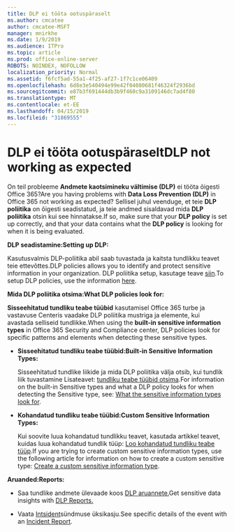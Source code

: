 ```yaml
---
title: DLP ei tööta ootuspäraselt
ms.author: cmcatee
author: cmcatee-MSFT
manager: mnirkhe
ms.date: 1/9/2019
ms.audience: ITPro
ms.topic: article
ms.prod: office-online-server
ROBOTS: NOINDEX, NOFOLLOW
localization_priority: Normal
ms.assetid: f6fcf5ad-55a1-4f25-af27-1f7c1ce06409
ms.openlocfilehash: 6d8e3e540494e99e42f04080681f46324f2936bd
ms.sourcegitcommit: e87b3f691444db3b9f460c9a3109146dc7ad4f80
ms.translationtype: MT
ms.contentlocale: et-EE
ms.lasthandoff: 04/15/2019
ms.locfileid: "31869555"
---
```

# <a name="dlp-not-working-as-expected"></a><span data-ttu-id="9247e-102">DLP ei tööta ootuspäraselt</span><span class="sxs-lookup"><span data-stu-id="9247e-102">DLP not working as expected</span></span>


<span data-ttu-id="9247e-103">On teil probleeme **Andmete kaotsimineku vältimise (DLP)** ei tööta õigesti Office 365?</span><span class="sxs-lookup"><span data-stu-id="9247e-103">Are you having problems with **Data Loss Prevention (DLP)** in Office 365 not working as expected?</span></span> <span data-ttu-id="9247e-104">Sellisel juhul veenduge, et teie **DLP poliitika** on õigesti seadistatud, ja teie andmed sisaldavad mida **DLP poliitika** otsin kui see hinnatakse.</span><span class="sxs-lookup"><span data-stu-id="9247e-104">If so, make sure that your **DLP policy** is set up correctly, and that your data contains what the **DLP policy** is looking for when it is being evaluated.</span></span> 
  
 <span data-ttu-id="9247e-105">**DLP seadistamine:**</span><span class="sxs-lookup"><span data-stu-id="9247e-105">**Setting up DLP:**</span></span>
  
<span data-ttu-id="9247e-106">Kasutusvalmis DLP-poliitika abil saab tuvastada ja kaitsta tundlikku teavet teie ettevõttes.</span><span class="sxs-lookup"><span data-stu-id="9247e-106">DLP policies allows you to identify and protect sensitive information in your organization.</span></span> <span data-ttu-id="9247e-107">DLP poliitika setup, kasutage teave [siin](https://docs.microsoft.com/office365/securitycompliance/prevent-data-loss#set-up-dlp).</span><span class="sxs-lookup"><span data-stu-id="9247e-107">To setup DLP policies, use the information [here](https://docs.microsoft.com/office365/securitycompliance/prevent-data-loss#set-up-dlp).</span></span>
  
 <span data-ttu-id="9247e-108">**Mida DLP poliitika otsima:**</span><span class="sxs-lookup"><span data-stu-id="9247e-108">**What DLP policies look for:**</span></span>
  
<span data-ttu-id="9247e-109">**Sisseehitatud tundliku teabe tüübid** kasutamisel Office 365 turbe ja vastavuse Centeris vaadake DLP poliitika mustriga ja elemente, kui avastada selliseid tundlikke.</span><span class="sxs-lookup"><span data-stu-id="9247e-109">When using the **built-in sensitive information types** in Office 365 Security and Compliance center, DLP policies look for specific patterns and elements when detecting these sensitive types.</span></span> 
  
- <span data-ttu-id="9247e-110">**Sisseehitatud tundliku teabe tüübid:**</span><span class="sxs-lookup"><span data-stu-id="9247e-110">**Built-in Sensitive Information Types:**</span></span>
    
    <span data-ttu-id="9247e-111">Sisseehitatud tundlike liikide ja mida DLP poliitika välja otsib, kui tundlik liik tuvastamine Lisateavet: [tundliku teabe tüübid otsima](https://docs.microsoft.com/office365/securitycompliance/what-the-sensitive-information-types-look-for).</span><span class="sxs-lookup"><span data-stu-id="9247e-111">For information on the built-in Sensitive types and what a DLP policy looks for when detecting the Sensitive type, see: [What the sensitive information types look for](https://docs.microsoft.com/office365/securitycompliance/what-the-sensitive-information-types-look-for).</span></span>
    
- <span data-ttu-id="9247e-112">**Kohandatud tundliku teabe tüübid:**</span><span class="sxs-lookup"><span data-stu-id="9247e-112">**Custom Sensitive Information Types:**</span></span>
    
    <span data-ttu-id="9247e-113">Kui soovite luua kohandatud tundlikku teavet, kasutada artikkel teavet, kuidas luua kohandatud tundlik tüüp: [Loo kohandatud tundliku teabe tüüp](https://docs.microsoft.com/office365/securitycompliance/create-a-custom-sensitive-information-type).</span><span class="sxs-lookup"><span data-stu-id="9247e-113">If you are trying to create custom sensitive information types, use the following article for information on how to create a custom sensitive type: [Create a custom sensitive information type](https://docs.microsoft.com/office365/securitycompliance/create-a-custom-sensitive-information-type).</span></span>
    
 <span data-ttu-id="9247e-114">**Aruanded:**</span><span class="sxs-lookup"><span data-stu-id="9247e-114">**Reports:**</span></span>
  
- <span data-ttu-id="9247e-115">Saa tundlike andmete ülevaade koos [DLP aruannete.](https://docs.microsoft.com/office365/securitycompliance/data-loss-prevention-policies#dlp-reports)</span><span class="sxs-lookup"><span data-stu-id="9247e-115">Get sensitive data insights with [DLP Reports.](https://docs.microsoft.com/office365/securitycompliance/data-loss-prevention-policies#dlp-reports)</span></span>
    
- <span data-ttu-id="9247e-116">Vaata [Intsident](https://docs.microsoft.com/office365/securitycompliance/data-loss-prevention-policies#incident-reports)sündmuse üksikasju.</span><span class="sxs-lookup"><span data-stu-id="9247e-116">See specific details of the event with an [Incident Report](https://docs.microsoft.com/office365/securitycompliance/data-loss-prevention-policies#incident-reports).</span></span>
    

